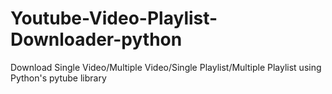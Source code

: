 # Youtube-Video-Playlist-Downloader-python
Download Single Video/Multiple Video/Single Playlist/Multiple Playlist using Python's pytube library
